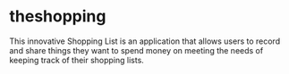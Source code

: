 # theshopping
This innovative Shopping List is an application that allows users  to record and share things they want to spend money on meeting the needs of keeping track of their shopping lists.
